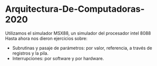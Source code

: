 # Arquitectura-De-Computadoras-2020

Utilizamos el simulador MSX88, un simulador del procesador intel 8088 
Hasta ahora nos dieron ejercicios sobre: 
* Subrutinas y pasaje de parámetros: por valor, referencia, a través de registros y la pila.
* Interrupciones: por software y por hardware.
